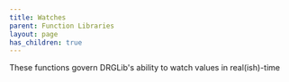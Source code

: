 ```yaml
---
title: Watches
parent: Function Libraries
layout: page
has_children: true
---
```


These functions govern DRGLib's ability to watch values in real(ish)-time